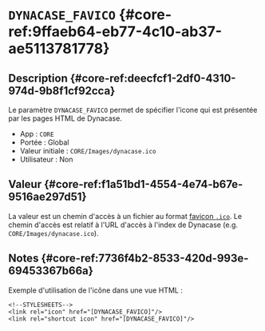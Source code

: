 # `DYNACASE_FAVICO` {#core-ref:9ffaeb64-eb77-4c10-ab37-ae5113781778}

## Description {#core-ref:deecfcf1-2df0-4310-974d-9b8f1cf92cca}

Le paramètre `DYNACASE_FAVICO` permet de spécifier l'icone qui est présentée
par les pages HTML de Dynacase.

*   App : `CORE`
*   Portée : Global
*   Valeur initiale : `CORE/Images/dynacase.ico`
*   Utilisateur : Non

## Valeur {#core-ref:f1a51bd1-4554-4e74-b67e-9516ae297d51}

La valeur est un chemin d'accès à un fichier au format [favicon
`.ico`][favicon_ico_format]. Le chemin d'accès est relatif à l'URL d'accès à
l'index de Dynacase (e.g. `CORE/Images/dynacase.ico`).

## Notes {#core-ref:7736f4b2-8533-420d-993e-69453367b66a}

Exemple d'utilisation de l'icône dans une vue HTML :

    <!--STYLESHEETS-->
    <link rel="icon" href="[DYNACASE_FAVICO]"/>
    <link rel="shortcut icon" href="[DYNACASE_FAVICO]"/>

<!-- links -->
[favicon_ico_format]: https://en.wikipedia.org/wiki/ICO_(file_format)
